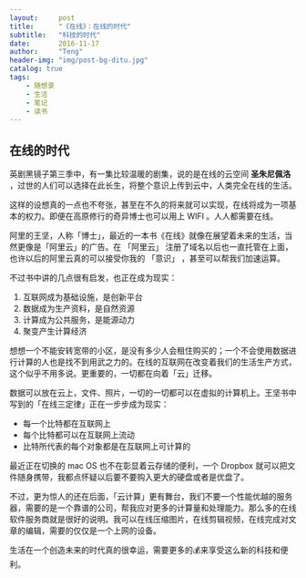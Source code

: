 ```yaml
---
layout:     post
title:      "《在线》：在线的时代"
subtitle:   "科技的时代"
date:       2016-11-17
author:     "Teng"
header-img: "img/post-bg-ditu.jpg"
catalog: true
tags:
    - 随想录
    - 生活
    - 笔记
    - 读书
---
```


## 在线的时代

英剧黑镜子第三季中，有一集比较温暖的剧集，说的是在线的云空间 **圣朱尼佩洛** ，过世的人们可以选择在此长生，将整个意识上传到云中，人类完全在线的生活。

这样的设想真的一点也不夸张，甚至在不久的将来就可以实现，在线将成为一项基本的权力。即便在高原修行的奇异博士也可以用上 WIFI 。人人都需要在线。

阿里的王坚，人称「博士」，最近的一本书《在线》就像在展望着未来的生活，当然更像是「阿里云」的广告。在 「阿里云」 注册了域名以后也一直托管在上面，也许以后的阿里云真的可以接受你我的 「意识」 ，甚至可以帮我们加速运算。

不过书中讲的几点很有启发，也正在成为现实：

1. 互联网成为基础设施，是创新平台
2. 数据成为生产资料，是自然资源
3. 计算成为公共服务，是能源动力
4. 聚变产生计算经济

想想一个不能安转宽带的小区，是没有多少人会租住购买的；一个不会使用数据进行计算的人也是找不到用武之力的。在线的互联网在改变着我们的生活生产方式，这个似乎不用多说。更重要的，一切都在向着「云」迁移。

数据可以放在云上，文件、照片，一切的一切都可以在虚拟的计算机上。王坚书中写到的「在线三定律」正在一步步成为现实：
- 每一个比特都在互联网上
- 每个比特都可以在互联网上流动
- 比特所代表的每个对象都是在互联网上可计算的

最近正在切换的 mac OS 也不在彰显着云存储的便利，一个 Dropbox 就可以把文件随身携带，我都点怀疑以后要不要购入更大的硬盘或者是优盘了。

不过，更为惊人的还在后面，「云计算」更有舞台，我们不要一个性能优越的服务器，需要的是一个靠谱的公司，帮我应对更多的计算量和处理能力。那么多的在线软件服务商就是很好的说明。我可以在线压缩图片，在线剪辑视频，在线完成对文章的编辑，需要的仅仅是一个上网的设备。

生活在一个创造未来的时代真的很幸运，需要更多的💰来享受这么新的科技和便利。

